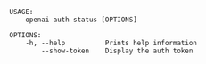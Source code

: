﻿```shell
USAGE:
    openai auth status [OPTIONS]

OPTIONS:
    -h, --help          Prints help information
        --show-token    Display the auth token 
```
